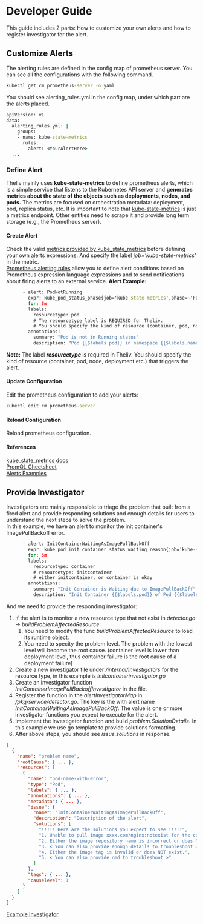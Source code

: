 # Developer Guide
This guide includes 2 parts: How to customize your own alerts and how to register investigator for the alert.
## Customize Alerts
The alerting rules are defined in the config map of prometheus server. You can see all the configurations with the following command.
``` cmd
kubectl get cm prometheus-server -o yaml
```
You should see alerting_rules.yml in the config map, under which part are the alerts placed.
``` cmd
apiVersion: v1
data:
  alerting_rules.yml: |
    groups:
    - name: kube-state-metrics
      rules:
      - alert: <YourAlertHere>
  ...
```
### Define Alert
Theliv mainly uses **kube-state-metrics** to define prometheus alerts, which is a simple service that listens to the Kubernetes API server and **generates metrics about the state of the objects such as deployments, nodes, and pods.** The metrics are focused on orchestration metadata: deployment, pod, replica status, etc. It is important to note that [kube-state-metrics](https://github.com/kubernetes/kube-state-metrics) is just a metrics endpoint. Other entities need to scrape it and provide long term storage (e.g., the Prometheus server).
#### Create Alert
Check the valid [metrics provided by kube_state_metrics](https://github.com/kubernetes/kube-state-metrics/tree/master/docs) before defining your own alerts expressions. And specify the label *job='kube-state-metrics'* in the metric.  
[Prometheus alerting rules](https://prometheus.io/docs/prometheus/latest/configuration/alerting_rules/) allow you to define alert conditions based on Prometheus expression language expressions and to send notifications about firing alerts to an external service.
**Alert Example:**
``` cmd
      - alert: PodNotRunning
        expr: kube_pod_status_phase{job='kube-state-metrics',phase=~'Failed|Pending|Unknown'} * on(uid) group_left(owner_kind, owner_is_controller, owner_name) kube_pod_owner{job='kube-state-metrics'} >0
        for: 5m
        labels:
          resourcetype: pod
          # The resourcetype label is REQUIRED for Theliv. 
          # You should specify the kind of resource (container, pod, node, deployment etc.) that triggers the alert.
        annotations:
          summary: "Pod is not in Running status"
          description: "Pod {{$labels.pod}} in namespace {{$labels.namespace}} is in {{$labels.phase}} status for more than 5mins."
```
**Note:** The label ***resourcetype*** is required in Theliv. You should specify the kind of resource (container, pod, node, deployment etc.) that triggers the alert.
#### Update Configuration
Edit the prometheus configuration to add your alerts:
``` cmd
kubectl edit cm prometheus-server
```
#### Reload Configuration
Reload prometheus configuration.
#### References
[kube_state_metrics docs](https://github.com/kubernetes/kube-state-metrics/tree/master/docs)   
[PromQL Cheetsheet](https://promlabs.com/promql-cheat-sheet/)   
[Alerts Examples](https://github.com/kubernetes-monitoring/kubernetes-mixin/blob/c76b9378b86d28bd617d94a57c72b4770efed510/alerts/apps_alerts.libsonnet)   

## Provide Investigator
Investigators are mainly responsible to triage the problem that built from a fired alert and provide responding solutions and enough details for users to understand the next steps to solve the problem.  
In this example, we have an alert to monitor the init container's ImagePullBackoff error.
``` cmd
      - alert: InitContainerWaitingAsImagePullBackOff
        expr: kube_pod_init_container_status_waiting_reason{job='kube-state-metrics', reason=~'ImagePullBackOff|ErrImagePull|InvalidImageName'} * on(uid, container) group_left(image) kube_pod_init_container_info{job='kube-state-metrics'} * on(uid) group_left(owner_kind, owner_is_controller, owner_name) kube_pod_owner{job='kube-state-metrics'} >0
        for: 5m
        labels:
          resourcetype: container
          # resourcetype: initcontainer
          # either initcontainer, or container is okay
        annotations:
          summary: "Init Container is Waiting due to ImagePullBackOff"
          description: "Init Container {{$labels.pod}} of Pod {{$labels.pod}} in namespace {{$labels.namespace}} is waiting due to ImagePullBackOff, reason is {{$labels.reason}}"
```
And we need to provide the responding investigator:
1. If the alert is to monitor a new resource type that not exist in *detector.go -> buildProblemAffectedResource*:
   1. You need to modify the func *buildProblemAffectedResource* to load its runtime object.
   2. You need to specity the problem level. The problem with the lowest level will become the root cause. (container level is lower than deployment level, thus container failure is the root cause of a deployment failure)
2. Create a new investigator file under */internal/investigators* for the resource type, in this example is *initcontainerinvestigator.go*
3. Create an investigator function *InitContainerImagePullBackoffInvestigator* in the file.
4. Register the function in the *alertInvestigatorMap* in */pkg/service/detector.go*. The key is the with alert name *InitContainerWaitingAsImagePullBackOff*. The value is one or more investigator functions you expect to execute for the alert.
5. Implement the investigator function and build *problem.SolutionDetails*. In this example we use go template to provide solutions formatting.
6. After above steps, you should see *issue.solutions* in response.
```json
[
  {
    "name": "problem name",
    "rootCause": { ... },
    "resources": [
      {
        "name": "pod-name-with-error",
        "type": "Pod",
        "labels": { ... },
        "annotations": { ... },
        "metadata": { ... },
        "issue": {
          "name": "InitContainerWaitingAsImagePullBackOff",
          "description": "Description of the alert",
          "solutions": [
            "!!!!! Here are the solutions you expect to see !!!!!",
            "1. Unable to pull image xxxx.com/nginx:notexist for the container nginx. The root cause could be one of the following.",
            "2. Either the image repository name is incorrect or does NOT exist.",
            "3. < You can also provide enough details to troubleshoot >",
            "4. Either the image tag is invalid or does NOT exist.",
            "5. < You can also provide cmd to troubleshoot >"
          ]
        },
        "tags": { ... },
        "causelevel": 1
      }
    ]
  }
]
```
[Example Investigator](https://github.com/fidelity/theliv/blob/sample-investigator/internal/investigators/initcontainerinvestigator.go)